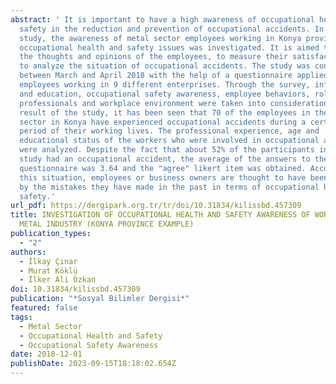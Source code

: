 ```yaml
---
abstract: ' It is important to have a high awareness of occupational health and
  safety in the reduction and prevention of occupational accidents. In this
  study, the awareness of metal sector employees working in Konya province on
  occupational health and safety issues was investigated. It is aimed to learn
  the thoughts and opinions of the employees, to measure their satisfaction and
  to analyze the situation of occupational accidents. The study was conducted
  between March and April 2018 with the help of a questionnaire applied to 204
  employees working in 9 different enterprises. Through the survey, information
  and education, occupational safety awareness, employee behaviors, role of OHS
  professionals and workplace environment were taken into consideration. As a
  result of the study, it has been seen that 70 of the employees in the metal
  sector in Konya have experienced occupational accidents during a certain
  period of their working lives. The professional experience, age and
  educational status of the workers who were involved in occupational accidents
  were analyzed. Despite the fact that about 52% of the participants in the
  study had an occupational accident, the average of the answers to the
  questionnaire was 3.64 and the "agree" likert item was obtained. According to
  this situation, employees or business owners are thought to have been affected
  by the mistakes they have made in the past in terms of occupational health and
  safety.'
url_pdf: https://dergipark.org.tr/tr/doi/10.31834/kilissbd.457309
title: INVESTIGATION OF OCCUPATIONAL HEALTH AND SAFETY AWARENESS OF WORKERS IN
  METAL INDUSTRY (KONYA PROVINCE EXAMPLE)
publication_types:
  - "2"
authors:
  - İlkay Çınar
  - Murat Köklü
  - İlker Ali Özkan
doi: 10.31834/kilissbd.457309
publication: "*Sosyal Bilimler Dergisi*"
featured: false
tags:
  - Metal Sector
  - Occupational Health and Safety
  - Occupational Safety Awareness
date: 2018-12-01
publishDate: 2023-09-15T18:18:02.654Z
---
```

